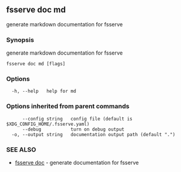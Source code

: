 ## fsserve doc md

generate markdown documentation for fsserve

### Synopsis

generate markdown documentation for fsserve

```
fsserve doc md [flags]
```

### Options

```
  -h, --help   help for md
```

### Options inherited from parent commands

```
      --config string   config file (default is $XDG_CONFIG_HOME/.fsserve.yaml)
      --debug           turn on debug output
  -o, --output string   documentation output path (default ".")
```

### SEE ALSO

* [fsserve doc](fsserve_doc.md)	 - generate documentation for fsserve

